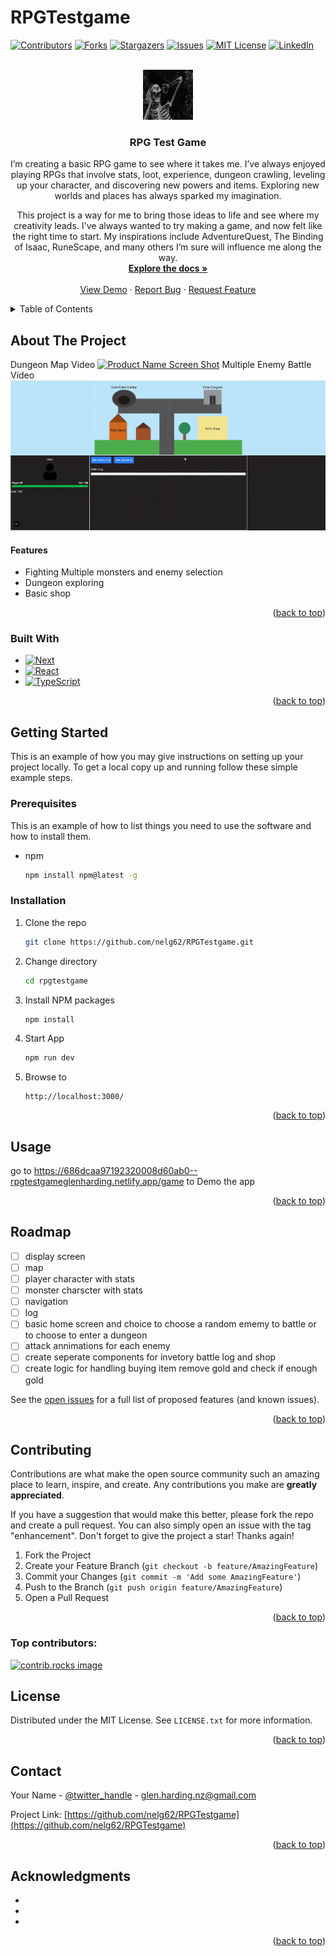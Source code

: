 # RPGTestgame

<!-- read me to be tidyed adding as i create things

Creating a basic rpg and seeing were it goes

things to create

display screen
map
player character with stats
monster charscter with stats
navigation
log

basic home screen and choice to choose a random ememy to battle or to choose to enter a dungeon

attack annimations for each enemy

create seperate components for invetory battle log and shop

create logic for handling buying item remove gold and check if enough gold -->

<!-- Improved compatibility of back to top link: See: https://github.com/othneildrew/Best-README-Template/pull/73 -->

<a id="readme-top"></a>

<!--
*** Thanks for checking out the Best-README-Template. If you have a suggestion
*** that would make this better, please fork the repo and create a pull request
*** or simply open an issue with the tag "enhancement".
*** Don't forget to give the project a star!
*** Thanks again! Now go create something AMAZING! :D
-->

<!-- PROJECT SHIELDS -->
<!--
*** I'm using markdown "reference style" links for readability.
*** Reference links are enclosed in brackets [ ] instead of parentheses ( ).
*** See the bottom of this document for the declaration of the reference variables
*** for contributors-url, forks-url, etc. This is an optional, concise syntax you may use.
*** https://www.markdownguide.org/basic-syntax/#reference-style-links
-->

[![Contributors][contributors-shield]][contributors-url]
[![Forks][forks-shield]][forks-url]
[![Stargazers][stars-shield]][stars-url]
[![Issues][issues-shield]][issues-url]
[![MIT License][license-shield]][license-url]
[![LinkedIn][linkedin-shield]][linkedin-url]

<!-- PROJECT LOGO -->
<br />
<div align="center">
  <a href="https://github.com/nelg62/RPGTestgame">
    <img src="rpgtestgame/public/sabina-music-rich-OJy0JHnoUZQ-unsplash.jpg" alt="Logo" width="80" height="80">
  </a>

<h3 align="center">RPG Test Game</h3>

  <p align="center">
 I’m creating a basic RPG game to see where it takes me. I’ve always enjoyed playing RPGs that involve stats, loot, experience, dungeon crawling, leveling up your character, and discovering new powers and items. Exploring new worlds and places has always sparked my imagination.

This project is a way for me to bring those ideas to life and see where my creativity leads. I've always wanted to try making a game, and now felt like the right time to start. My inspirations include AdventureQuest, The Binding of Isaac, RuneScape, and many others I’m sure will influence me along the way.
<br />
<a href="https://github.com/nelg62/RPGTestgame"><strong>Explore the docs »</strong></a>
<br />
<br />
<a href="https://github.com/nelg62/RPGTestgame">View Demo</a>
·
<a href="https://github.com/nelg62/RPGTestgame/issues/new?labels=bug&template=bug-report---.md">Report Bug</a>
·
<a href="https://github.com/nelg62/RPGTestgame/issues/new?labels=enhancement&template=feature-request---.md">Request Feature</a>

  </p>
</div>

<!-- TABLE OF CONTENTS -->
<details>
  <summary>Table of Contents</summary>
  <ol>
    <li>
      <a href="#about-the-project">About The Project</a>
      <ul>
        <li><a href="#built-with">Built With</a></li>
      </ul>
    </li>
    <li>
      <a href="#getting-started">Getting Started</a>
      <ul>
        <li><a href="#prerequisites">Prerequisites</a></li>
        <li><a href="#installation">Installation</a></li>
      </ul>
    </li>
    <li><a href="#usage">Usage</a></li>
    <li><a href="#roadmap">Roadmap</a></li>
    <li><a href="#contributing">Contributing</a></li>
    <li><a href="#license">License</a></li>
    <li><a href="#contact">Contact</a></li>
    <li><a href="#acknowledgments">Acknowledgments</a></li>
  </ol>
</details>

<!-- ABOUT THE PROJECT -->

## About The Project

Dungeon Map Video
[![Product Name Screen Shot][product-screenshot]](https://686dc7e75215c40008da630c--rpgtestgameglenharding.netlify.app/)
Multiple Enemy Battle Video
[![Product Name Screen Shot][product-screenshot2]](https://686dc7e75215c40008da630c--rpgtestgameglenharding.netlify.app/)

<h4>Features</h4>
<ul>
<li>Fighting Multiple monsters and enemy selection</li>
<li>Dungeon exploring</li>
<li>Basic shop</li>
</ul>

<p align="right">(<a href="#readme-top">back to top</a>)</p>

### Built With

- [![Next][Next.js]][Next-url]
- [![React][React.js]][React-url]
- [![TypeScript][TypeScript-badge]][TypeScript-url]
<!-- - [![Vue][Vue.js]][Vue-url]
- [![Angular][Angular.io]][Angular-url]
- [![Svelte][Svelte.dev]][Svelte-url]
- [![Laravel][Laravel.com]][Laravel-url]
- [![Bootstrap][Bootstrap.com]][Bootstrap-url]
- [![JQuery][JQuery.com]][JQuery-url] -->

<p align="right">(<a href="#readme-top">back to top</a>)</p>

<!-- GETTING STARTED -->

## Getting Started

This is an example of how you may give instructions on setting up your project locally.
To get a local copy up and running follow these simple example steps.

### Prerequisites

This is an example of how to list things you need to use the software and how to install them.

- npm
  ```sh
  npm install npm@latest -g
  ```

### Installation

1. Clone the repo

   ```sh
   git clone https://github.com/nelg62/RPGTestgame.git
   ```

2. Change directory
   ```sh
   cd rpgtestgame
   ```
3. Install NPM packages
   ```sh
   npm install
   ```
4. Start App
   ```js
   npm run dev
   ```
5. Browse to
   ```
   http://localhost:3000/
   ```

<p align="right">(<a href="#readme-top">back to top</a>)</p>

<!-- USAGE EXAMPLES -->

## Usage

go to https://686dcaa97192320008d60ab0--rpgtestgameglenharding.netlify.app/game to Demo the app

<p align="right">(<a href="#readme-top">back to top</a>)</p>

<!-- ROADMAP -->

## Roadmap

- [ ] display screen
- [ ] map
- [ ] player character with stats
- [ ] monster charscter with stats
- [ ] navigation
- [ ] log
- [ ] basic home screen and choice to choose a random ememy to battle or to choose to enter a dungeon
- [ ] attack annimations for each enemy
- [ ] create seperate components for invetory battle log and shop
- [ ] create logic for handling buying item remove gold and check if enough gold

See the [open issues](https://github.com/nelg62/RPGTestgame/issues) for a full list of proposed features (and known issues).

<p align="right">(<a href="#readme-top">back to top</a>)</p>

<!-- CONTRIBUTING -->

## Contributing

Contributions are what make the open source community such an amazing place to learn, inspire, and create. Any contributions you make are **greatly appreciated**.

If you have a suggestion that would make this better, please fork the repo and create a pull request. You can also simply open an issue with the tag "enhancement".
Don't forget to give the project a star! Thanks again!

1. Fork the Project
2. Create your Feature Branch (`git checkout -b feature/AmazingFeature`)
3. Commit your Changes (`git commit -m 'Add some AmazingFeature'`)
4. Push to the Branch (`git push origin feature/AmazingFeature`)
5. Open a Pull Request

<p align="right">(<a href="#readme-top">back to top</a>)</p>

### Top contributors:

<a href="https://github.com/nelg62/RPGTestgame/graphs/contributors">
  <img src="https://contrib.rocks/image?repo=nelg62/RPGTestgame" alt="contrib.rocks image" />
</a>

<!-- LICENSE -->

## License

Distributed under the MIT License. See `LICENSE.txt` for more information.

<p align="right">(<a href="#readme-top">back to top</a>)</p>

<!-- CONTACT -->

## Contact

Your Name - [@twitter_handle](https://twitter.com/twitter_handle) - glen.harding.nz@gmail.com

Project Link: [https://github.com/nelg62/RPGTestgame](https://github.com/nelg62/RPGTestgame)

<p align="right">(<a href="#readme-top">back to top</a>)</p>

<!-- ACKNOWLEDGMENTS -->

## Acknowledgments

- []()
- []()
- []()

<p align="right">(<a href="#readme-top">back to top</a>)</p>

<!-- MARKDOWN LINKS & IMAGES -->
<!-- https://www.markdownguide.org/basic-syntax/#reference-style-links -->

[contributors-shield]: https://img.shields.io/github/contributors/nelg62/RPGTestgame.svg?style=for-the-badge
[contributors-url]: https://github.com/nelg62/RPGTestgame/graphs/contributors
[forks-shield]: https://img.shields.io/github/forks/nelg62/RPGTestgame.svg?style=for-the-badge
[forks-url]: https://github.com/nelg62/RPGTestgame/network/members
[stars-shield]: https://img.shields.io/github/stars/nelg62/RPGTestgame.svg?style=for-the-badge
[stars-url]: https://github.com/nelg62/RPGTestgame/stargazers
[issues-shield]: https://img.shields.io/github/issues/nelg62/RPGTestgame.svg?style=for-the-badge
[issues-url]: https://github.com/nelg62/RPGTestgame/issues
[license-shield]: https://img.shields.io/github/license/nelg62/RPGTestgame.svg?style=for-the-badge
[license-url]: https://github.com/nelg62/RPGTestgame/blob/master/LICENSE.txt
[linkedin-shield]: https://img.shields.io/badge/-LinkedIn-black.svg?style=for-the-badge&logo=linkedin&colorB=555
[linkedin-url]: https://linkedin.com/in/glen-harding-5a1317114
[product-screenshot]: /rpgtestgame//public/Shopanddungeon2.gif
[product-screenshot2]: /rpgtestgame//public/Shopandbattleenemys2.gif
[Next.js]: https://img.shields.io/badge/next.js-000000?style=for-the-badge&logo=nextdotjs&logoColor=white
[Next-url]: https://nextjs.org/
[React.js]: https://img.shields.io/badge/React-20232A?style=for-the-badge&logo=react&logoColor=61DAFB
[React-url]: https://reactjs.org/
[Vue.js]: https://img.shields.io/badge/Vue.js-35495E?style=for-the-badge&logo=vuedotjs&logoColor=4FC08D
[Vue-url]: https://vuejs.org/
[Angular.io]: https://img.shields.io/badge/Angular-DD0031?style=for-the-badge&logo=angular&logoColor=white
[Angular-url]: https://angular.io/
[Svelte.dev]: https://img.shields.io/badge/Svelte-4A4A55?style=for-the-badge&logo=svelte&logoColor=FF3E00
[Svelte-url]: https://svelte.dev/
[Laravel.com]: https://img.shields.io/badge/Laravel-FF2D20?style=for-the-badge&logo=laravel&logoColor=white
[Laravel-url]: https://laravel.com
[Bootstrap.com]: https://img.shields.io/badge/Bootstrap-563D7C?style=for-the-badge&logo=bootstrap&logoColor=white
[Bootstrap-url]: https://getbootstrap.com
[JQuery.com]: https://img.shields.io/badge/jQuery-0769AD?style=for-the-badge&logo=jquery&logoColor=white
[JQuery-url]: https://jquery.com
[TypeScript-badge]: https://img.shields.io/badge/TypeScript-007ACC?style=for-the-badge&logo=typescript&logoColor=white
[TypeScript-url]: https://www.typescriptlang.org/
